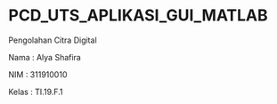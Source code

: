 # PCD_UTS_APLIKASI_GUI_MATLAB
Pengolahan Citra Digital


Nama  : Alya Shafira

NIM   : 311910010

Kelas : TI.19.F.1
